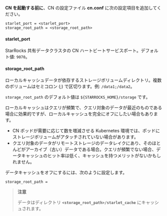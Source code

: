 **CN を起動する前に**、CN の設定ファイル **cn.conf** に次の設定項目を追加してください。

```Properties
starlet_port = <starlet_port>
storage_root_path = <storage_root_path>
```

#### starlet_port

StarRocks 共有データクラスタの CN ハートビートサービスポート。デフォルト値: `9070`。

#### storage_root_path

ローカルキャッシュデータが依存するストレージボリュームディレクトリ。複数のボリュームはセミコロン (;) で区切ります。例: `/data1;/data2`。

`storage_root_path` のデフォルト値は `${STARROCKS_HOME}/storage` です。

ローカルキャッシュはクエリが頻繁で、クエリ対象のデータが最近のものである場合に効果的ですが、ローカルキャッシュを完全にオフにしたい場合もあります。

- CN ポッドが需要に応じて数を増減させる Kubernetes 環境では、ポッドにストレージボリュームがアタッチされていない場合があります。
- クエリ対象のデータがリモートストレージのデータレイクにあり、そのほとんどがアーカイブ（古い）データである場合。クエリが頻繁でない場合、データキャッシュのヒット率は低く、キャッシュを持つメリットがないかもしれません。

データキャッシュをオフにするには、次のように設定します。

```Properties
storage_root_path =
```

> **注意**
>
> データはディレクトリ **`<storage_root_path>/starlet_cache`** にキャッシュされます。